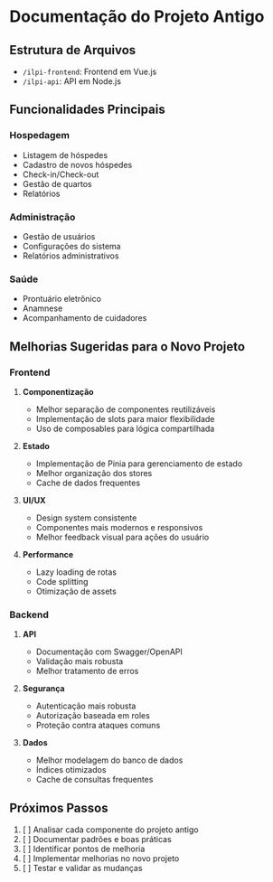 # Documentação do Projeto Antigo

## Estrutura de Arquivos
- `/ilpi-frontend`: Frontend em Vue.js
- `/ilpi-api`: API em Node.js

## Funcionalidades Principais

### Hospedagem
- Listagem de hóspedes
- Cadastro de novos hóspedes
- Check-in/Check-out
- Gestão de quartos
- Relatórios

### Administração
- Gestão de usuários
- Configurações do sistema
- Relatórios administrativos

### Saúde
- Prontuário eletrônico
- Anamnese
- Acompanhamento de cuidadores

## Melhorias Sugeridas para o Novo Projeto

### Frontend
1. **Componentização**
   - Melhor separação de componentes reutilizáveis
   - Implementação de slots para maior flexibilidade
   - Uso de composables para lógica compartilhada

2. **Estado**
   - Implementação de Pinia para gerenciamento de estado
   - Melhor organização dos stores
   - Cache de dados frequentes

3. **UI/UX**
   - Design system consistente
   - Componentes mais modernos e responsivos
   - Melhor feedback visual para ações do usuário

4. **Performance**
   - Lazy loading de rotas
   - Code splitting
   - Otimização de assets

### Backend
1. **API**
   - Documentação com Swagger/OpenAPI
   - Validação mais robusta
   - Melhor tratamento de erros

2. **Segurança**
   - Autenticação mais robusta
   - Autorização baseada em roles
   - Proteção contra ataques comuns

3. **Dados**
   - Melhor modelagem do banco de dados
   - Índices otimizados
   - Cache de consultas frequentes

## Próximos Passos
1. [ ] Analisar cada componente do projeto antigo
2. [ ] Documentar padrões e boas práticas
3. [ ] Identificar pontos de melhoria
4. [ ] Implementar melhorias no novo projeto
5. [ ] Testar e validar as mudanças 